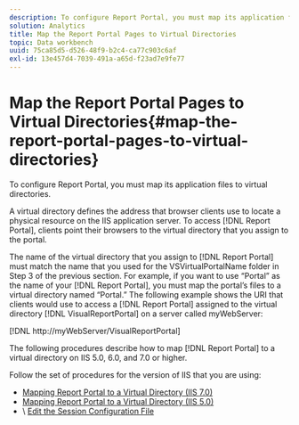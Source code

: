 ```yaml
---
description: To configure Report Portal, you must map its application files to virtual directories.
solution: Analytics
title: Map the Report Portal Pages to Virtual Directories
topic: Data workbench
uuid: 75ca85d5-d526-48f9-b2c4-ca77c903c6af
exl-id: 13e457d4-7039-491a-a65d-f23ad7e9fe77
---
```

# Map the Report Portal Pages to Virtual Directories{#map-the-report-portal-pages-to-virtual-directories}

To configure Report Portal, you must map its application files to virtual directories.

A virtual directory defines the address that browser clients use to locate a physical resource on the IIS application server. To access [!DNL Report Portal], clients point their browsers to the virtual directory that you assign to the portal.

The name of the virtual directory that you assign to [!DNL Report Portal] must match the name that you used for the VSVirtualPortalName folder in Step 3 of the previous section. For example, if you want to use “Portal” as the name of your [!DNL Report Portal], you must map the portal’s files to a virtual directory named “Portal.” The following example shows the URI that clients would use to access a [!DNL Report Portal] assigned to the virtual directory [!DNL VisualReportPortal] on a server called myWebServer:

[!DNL http://myWebServer/VisualReportPortal]

The following procedures describe how to map [!DNL Report Portal] to a virtual directory on IIS 5.0, 6.0, and 7.0 or higher.

Follow the set of procedures for the version of IIS that you are using:

* [Mapping Report Portal to a Virtual Directory (IIS 7.0)](../../../../home/c-rpt-oview/c-install-rpt-port/c-virtual-dir/c-map-rpt-port-vdir-7.md#concept-9fc9595bb83147238965be4832df0a08) 
* [Mapping Report Portal to a Virtual Directory (IIS 5.0)](../../../../home/c-rpt-oview/c-install-rpt-port/c-virtual-dir/c-map-rpt-port-vdir-5.md#concept-402cb33c50d640e480098517140ffc74) 
* \ [Edit the Session Configuration File](../../../../home/c-rpt-oview/c-install-rpt-port/t-edit-sess-config-file.md#task-cf11c3a780bd4936afd3f64a6b30afc7)
